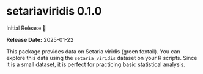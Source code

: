 # setariaviridis 0.1.0

Initial Release 🎉

**Release Date:** 2025-01-22

This package provides data on Setaria viridis (green foxtail). You can explore this data using the `setaria_viridis` dataset on your R scripts. Since it is a small dataset, it is perfect for practicing basic statistical analysis.
